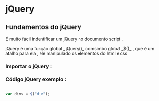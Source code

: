 # jQuery 

## Fundamentos do jQuery

<p> É muito fácil indentificar um jQuery no documento script .</p>

<p> jQuery é uma função global _jQuery()_ comsimbo global _$()_ , que é um atalho para ela , ele manipulado os elementos do html e css </p> 


### Importar o jQuery : 


### Código jQuery exemplo : 

```javascript 

var divs = $("div");

```